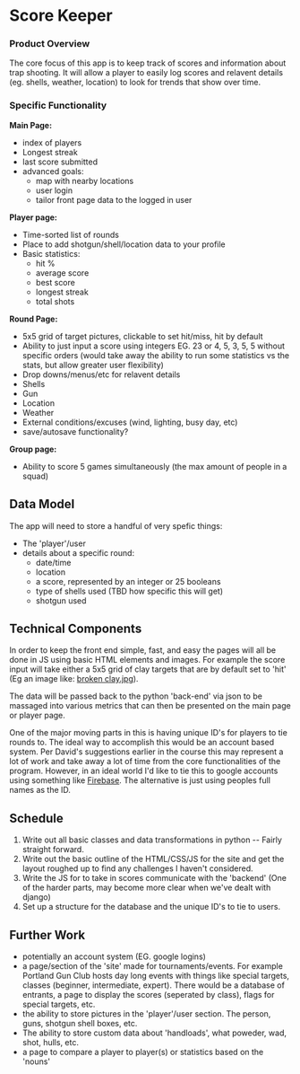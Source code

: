 # **Score Keeper**

### Product Overview
The core focus of this app is to keep track of scores and information about trap shooting. It will allow a player to easily log scores and relavent details (eg. shells, weather, location) to look for trends that show over time. 

### Specific Functionality

**Main Page:**
  * index of players
  * Longest streak
  * last score submitted
  * advanced goals:
    * map with nearby locations
    * user login
    * tailor front page data to the logged in user

**Player page:**
  * Time-sorted list of rounds
  * Place to add shotgun/shell/location data to your profile
  * Basic statistics:
    * hit %
    * average score
    * best score
    * longest streak
    * total shots

**Round Page:**
  * 5x5 grid of target pictures, clickable to set hit/miss, hit by default
  * Ability to just input a score using integers EG. 23 or 4, 5, 3, 5, 5 without specific orders (would take away the ability to run some statistics vs the stats, but allow greater user flexibility)
  * Drop downs/menus/etc for relavent details
   * Shells
   * Gun
   * Location
   * Weather
   * External conditions/excuses (wind, lighting, busy day, etc)
   * save/autosave functionality?

**Group page:**
 * Ability to score 5 games simultaneously (the max amount of people in a squad)

## Data Model
The app will need to store a handful of very spefic things:
 * The 'player'/user
 * details about a specific round:
   * date/time
   * location
   * a score, represented by an integer or 25 booleans
   * type of shells used (TBD how specific this will get)
   * shotgun used

## Technical Components
In order to keep the front end simple, fast, and easy the pages will all be done in JS using basic HTML elements and images. For example the score input will take either a 5x5 grid of clay targets that are by default set to 'hit' (Eg an image like: [broken clay.jpg](http://mickleyhall.com/wp-content/uploads/2015/05/clay-pigeon-shooting.jpg)).

The data will be passed back to the python 'back-end' via json to be massaged into various metrics that can then be presented on the main page or player page. 

One of the major moving parts in this is having unique ID's for players to tie rounds to. The ideal way to accomplish this would be an account based system. Per David's suggestions earlier in the course this may represent a lot of work and take away a lot of time from the core functionalities of the program. However, in an ideal world I'd like to tie this to google accounts using something like [Firebase](https://firebase.google.com/docs/auth/). The alternative is just using peoples full names as the ID. 


## Schedule

1. Write out all basic classes and data transformations in python -- Fairly straight forward.
2. Write out the basic outline of the HTML/CSS/JS for the site and get the layout roughed up to find any challenges I haven't considered.
3. Write the JS for to take in scores communicate with the 'backend' (One of the harder parts, may become more clear when we've dealt with django)
4. Set up a structure for the database and the unique ID's to tie to users.


## Further Work

*  potentially an account system (EG. google logins)
*  a page/section of the 'site' made for tournaments/events.
  For example Portland Gun Club hosts day long events with things like special targets, classes (beginner, intermediate, expert). There would be a database of entrants, a page to display the scores (seperated by class), flags for special targets, etc. 
* the ability to store pictures in the 'player'/user section. The person, guns, shotgun shell boxes, etc.
* The ability to store custom data about 'handloads', what poweder, wad, shot, hulls, etc.
* a page to compare a player to player(s) or statistics based on the 'nouns'
